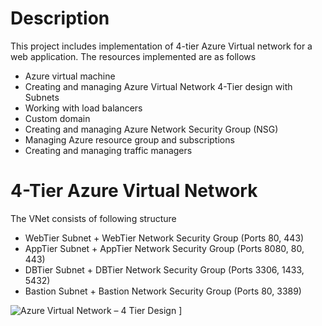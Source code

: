 # Description

  This project includes implementation of 4-tier Azure Virtual network for a web application. 
  The resources implemented are as follows
  
  - Azure virtual machine
  - Creating and managing  Azure Virtual Network 4-Tier design with Subnets  
  - Working with load balancers
  - Custom domain
  - Creating and managing Azure Network Security Group (NSG)
  - Managing Azure resource group and subscriptions
  - Creating and managing traffic managers 
  

# 4-Tier Azure Virtual Network 
  The VNet consists of following structure
  
  * WebTier Subnet + WebTier Network Security Group (Ports 80, 443)
  * AppTier Subnet + AppTier Network Security Group (Ports 8080, 80, 443)
  * DBTier Subnet + DBTier Network Security Group (Ports 3306, 1433, 5432)
  * Bastion Subnet + Bastion Network Security Group (Ports 80, 3389)
  
  
  ![Azure Virtual Network – 4 Tier Design](https://github.com/brahmanand108/To-deploy-4-tier-Azure-Vnet-for-web-applications-using-Terraform/assets/131637736/620a92d0-e1b2-4551-8b26-1f9413093403)
]





